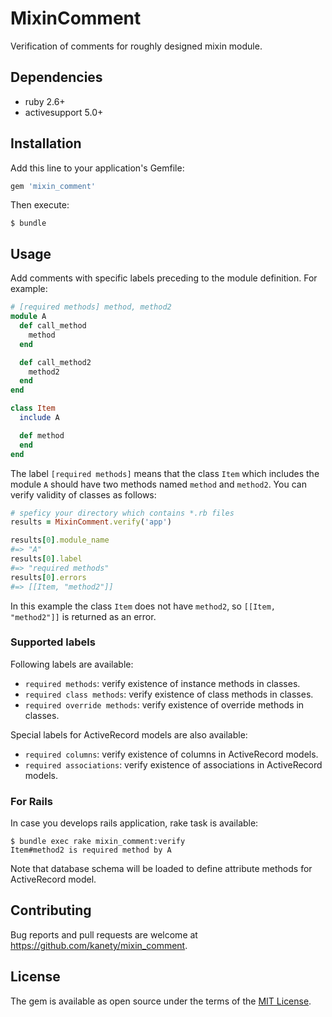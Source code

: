 # MixinComment

Verification of comments for roughly designed mixin module.

## Dependencies

* ruby 2.6+
* activesupport 5.0+

## Installation

Add this line to your application's Gemfile:

```ruby
gem 'mixin_comment'
```

Then execute:

    $ bundle

## Usage

Add comments with specific labels preceding to the module definition.
For example:

```ruby
# [required methods] method, method2
module A
  def call_method
    method
  end

  def call_method2
    method2
  end
end

class Item
  include A

  def method
  end
end
```

The label `[required methods]` means that the class `Item` which includes the module `A` should have two methods named `method` and `method2`.
You can verify validity of classes as follows:

```ruby
# speficy your directory which contains *.rb files
results = MixinComment.verify('app')

results[0].module_name
#=> "A"
results[0].label
#=> "required methods"
results[0].errors
#=> [[Item, "method2"]]
```

In this example the class `Item` does not have `method2`,
so `[[Item, "method2"]]` is returned as an error.

### Supported labels

Following labels are available:

* `required methods`: verify existence of instance methods in classes.
* `required class methods`: verify existence of class methods in classes.
* `required override methods`: verify existence of override methods in classes.

Special labels for ActiveRecord models are also available:

* `required columns`: verify existence of columns in ActiveRecord models.
* `required associations`: verify existence of associations in ActiveRecord models.

### For Rails

In case you develops rails application, rake task is available:

```shell-session
$ bundle exec rake mixin_comment:verify
Item#method2 is required method by A
```

Note that database schema will be loaded to define attribute methods for ActiveRecord model.

## Contributing

Bug reports and pull requests are welcome at https://github.com/kanety/mixin_comment.

## License

The gem is available as open source under the terms of the [MIT License](http://opensource.org/licenses/MIT).
